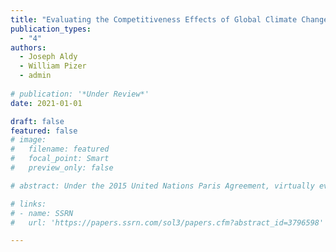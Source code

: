 ```yaml
---
title: "Evaluating the Competitiveness Effects of Global Climate Change Policy"
publication_types:
  - "4"
authors:
  - Joseph Aldy
  - William Pizer
  - admin
  
# publication: '*Under Review*'
date: 2021-01-01

draft: false
featured: false
# image:
#   filename: featured
#   focal_point: Smart
#   preview_only: false

# abstract: Under the 2015 United Nations Paris Agreement, virtually every country in the world has pledged to implement domestic policies to mitigate their greenhouse gas emissions through “nationally determined contributions” or NDCs. A key concern among countries is the possibility that more stringent regulation, particular carbon pricing, in one jurisdiction will lead to a loss of industrial production—and emissions leakage—to jurisdictions with less stringent regulation. In this paper we employ a unique dataset of bilateral trade among G-20 countries over different industries, and examine how this trade varies based on importer and exporter energy prices. Change in energy prices is the main way in which climate change mitigation will affect trade. The effect is more pronounced in energy-intensive or trade-intensive manufacturing industries. Based on the CO2 prices translated from their NDCs, our simulation results suggest that, in China-US bilateral trade, the induced increase in energy prices would cause an 8.9% increase in total import flows from China to the US but a 12.1% increase from the US to China.

# links:
# - name: SSRN
#   url: 'https://papers.ssrn.com/sol3/papers.cfm?abstract_id=3796598'

---
```


